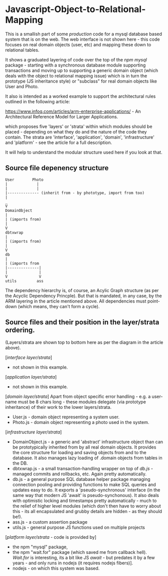 # Javascript-Object-to-Relational-Mapping

This is a smallish part of some *production* code for a mysql database based system that is on the web. The web interface is not shown here - this code focuses 
on real domain objects (user, etc) and mapping these down to relational tables.

It shows a graduated layering of code over the top of the *npm mysql* package - starting with a synchronous database module supporting transactions and 
moving up to supporting a generic domain object (which deals with the object to relational mapping issue) which is in turn the prototype (JS inheritance style) 
or "subclass" for real domain objects like User and Photo.

It also is intended as a worked example to support the architectural rules outlined in the following article: 

https://www.infoq.com/articles/arm-enterprise-applications/ - An Architectural Reference Model for Larger Applications.

which proposes five 'layers' or 'strata' within which modules should be placed - depending on what they do and the nature of the code they contain. The strata are 'interface', 'application', 'domain', 'infrastructure' and 'platform' - see the article for a full description.

It will help to understand the modular structure used here if you look at that.

## Source file depenency structure
```
User        Photo
|             |
|             | 
|-------------- (inherit from - by phototype, import from too)
|
_
V
DomainObject
|
| (imports from)
|
V
dbtxwrap
|
| (imports from)
|
V
db
|
| (imports from
|--------------|
|              |
V              V
utils         ass
```
The dependency hierarchy is, of course, an Acylic Graph structure (as per the Acyclic Dependency Princple). But that is mandated, in any case, by the ARM layering in the article mentioned above. All dependencies must point-down (which means, they can't form a cycle).

## Source files and their position in the layer/strata ordering.
(Layers/strata are shown top to bottom here as per the diagram in the article above).

[*interface layer/strata*]
* not shown in this example.

[*application layer/strata*]
* not shown in this example.

[*domain layer/strata*]
Apart from object specific error handling - e.g. a user-name must be 8 chars long - these modules delegate (via prototype inheritance) of their work to the lower layers/strata.
* User.js - domain object representing a system user.
* Photo.js - domain object representing a photo used in the system.

[*infrastructure layer/strata*]
* DomainObject.js - a generic and 'abstract' infrastructure object than can be prototypically inherited from by all real domain objects. It provides the core structure for loading and saving objects from and to the database. It also manages lazy loading of .domain objects from tables in the DB.
* dbtxwrap.js - a small transaction-handling wrapper on top of *db.js* - managed commits and rollbacks, etc. Again pretty automatically.
* db.js - a general purpose SQL database helper package managing connection pooling and providing functions to make SQL queries and updates easy to do. It exports a 'pseudo-synchronous' interface (in the same way that modern JS 'await' is pseudo-synchonous). It also deals with optimistic locking and timestamps pretty automatically - much to the relief of higher level modules (which don't then have to worry about this - its all encapsulated and grubby details are hidden - as they should be!).
* ass.js - a custom assertion package
* utils.js - general purpose JS functions used on multiple projects

[*platform layer/strata* - code is provided by]
* the npm "mysql" package,
* the npm "wait.for" package (which saved me from callback hell). *Wait.for* is interesting, its a bit like JS *await* - but predates it by a few years - and only runs in nodejs (it requires nodejs fibers)].
* nodejs - on which this system was based.
